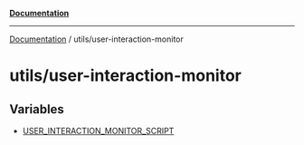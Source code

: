 [**Documentation**](../../README.md)

***

[Documentation](../../README.md) / utils/user-interaction-monitor

# utils/user-interaction-monitor

## Variables

- [USER\_INTERACTION\_MONITOR\_SCRIPT](variables/USER_INTERACTION_MONITOR_SCRIPT.md)
